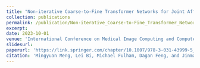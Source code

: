 ```yaml
---
title: "Non-iterative Coarse-to-Fine Transformer Networks for Joint Affine and Deformable Image Registration"
collection: publications
permalink: /publication/Non-iterative_Coarse-to-Fine_Transformer_Networks_for_Joint_Affine_and_Deformable_Image_Registration
excerpt: 
date: 2023-10-01
venue: 'International Conference on Medical Image Computing and Computer-Assisted Intervention (MICCAI)'
slidesurl: 
paperurl: 'https://link.springer.com/chapter/10.1007/978-3-031-43999-5_71'
citation: 'Mingyuan Meng, Lei Bi, Michael Fulham, Dagan Feng, and Jinman Kim. Non-iterative Coarse-to-Fine Transformer Networks for Joint Affine and Deformable Image Registration. In International Conference on Medical Image Computing and Computer-Assisted Intervention (MICCAI), pages 750-760, 2023.'
---
```

